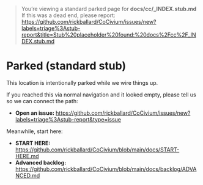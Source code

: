 <!-- STUB:STANDARD (generated) -->
> You’re viewing a standard parked page for **docs/cc/_INDEX.stub.md**  
> If this was a dead end, please report: https://github.com/rickballard/CoCivium/issues/new?labels=triage%3Astub-report&title=Stub%20placeholder%20found:%20docs%2Fcc%2F_INDEX.stub.md
<!-- STUB:STANDARD -->
# Parked (standard stub)

This location is intentionally parked while we wire things up.

If you reached this via normal navigation and it looked empty, please tell us so we can connect the path:

- **Open an issue:** https://github.com/rickballard/CoCivium/issues/new?labels=triage%3Astub-report&type=issue

Meanwhile, start here:
- **START HERE:** https://github.com/rickballard/CoCivium/blob/main/docs/START-HERE.md
- **Advanced backlog:** https://github.com/rickballard/CoCivium/blob/main/docs/backlog/ADVANCED.md